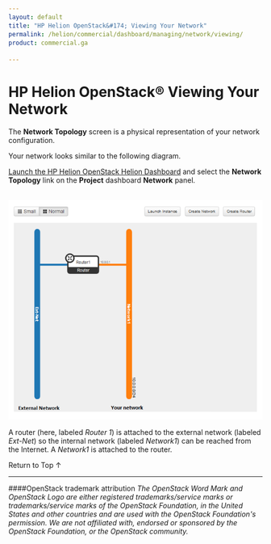 ```yaml
---
layout: default
title: "HP Helion OpenStack&#174; Viewing Your Network"
permalink: /helion/commercial/dashboard/managing/network/viewing/
product: commercial.ga

---
```

<!--UNDER REVISION-->

<script>

function PageRefresh {
onLoad="window.refresh"
}

PageRefresh();

</script>

<!--
<p style="font-size: small;"> <a href="/helion/commercial/ga1/install/">&#9664; PREV</a> | <a href="/helion/commercial/ga1/install-overview/">&#9650; UP</a> | <a href="/helion/commercial/ga1/">NEXT &#9654;</a> </p>
-->

# HP Helion OpenStack&#174; Viewing Your Network

The <strong>Network Topology</strong> screen is a physical representation of your network configuration.</p>

Your network looks similar to the following diagram. 

[Launch the HP Helion OpenStack Helion Dashboard](/helion/openstack/dashboard/login/) and select the <strong>Network Topology</strong> link on the <strong>Project</strong> dashboard <strong>Network</strong> panel.</p>

<br><img src="media/compute-network-topology-def-crop.png"  alt="" /></p>

A router (here, labeled <em>Router 1</em>) is attached to the external network (labeled <em>Ext-Net</em>) so the internal network (labeled <em>Network1</em>) can be reached from the Internet. A <em>Network1</em> is attached to the router.</p>

<a href="#top" style="padding:14px 0px 14px 0px; text-decoration: none;"> Return to Top &#8593; </a>


----
####OpenStack trademark attribution
*The OpenStack Word Mark and OpenStack Logo are either registered trademarks/service marks or trademarks/service marks of the OpenStack Foundation, in the United States and other countries and are used with the OpenStack Foundation's permission. We are not affiliated with, endorsed or sponsored by the OpenStack Foundation, or the OpenStack community.*